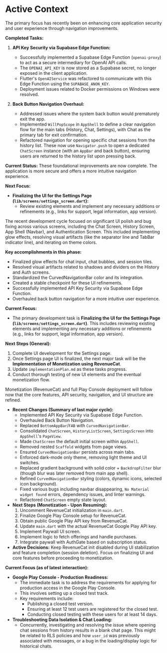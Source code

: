 # Active Context

The primary focus has recently been on enhancing core application security and user experience through navigation improvements.

**Completed Tasks:**

1.  **API Key Security via Supabase Edge Function:**
    *   Successfully implemented a Supabase Edge Function (`openai-proxy`) to act as a secure intermediary for OpenAI API calls.
    *   The `OPENAI_API_KEY` is now stored as a Supabase secret, no longer exposed in the client application.
    *   Flutter's `OpenAIService` was refactored to communicate with this Edge Function using the `SUPABASE_ANON_KEY`.
    *   Deployment issues related to Docker permissions on Windows were resolved.

2.  **Back Button Navigation Overhaul:**
    *   Addressed issues where the system back button would prematurely exit the app.
    *   Implemented `WillPopScope` in `AppShell` to define a clear navigation flow for the main tabs (History, Chat, Settings), with Chat as the primary tab for exit confirmation.
    *   Refactored navigation for opening specific chat sessions from the history list. These now use `Navigator.push` to open a dedicated `ChatScreen` instance (with an `AppBar` and back button), ensuring users are returned to the history list upon pressing back.

**Current Status:**
These foundational improvements are now complete. The application is more secure and offers a more intuitive navigation experience.

**Next Focus:**

*   **Finalizing the UI for the Settings Page (`lib/screens/settings_screen.dart`):**
    *   Review existing elements and implement any necessary additions or refinements (e.g., links for support, legal information, app version).

The recent development cycle focused on significant UI polish and bug fixing across various screens, including the Chat Screen, History Screen, App Shell (Navbar), and Authentication Screen. This included implementing glow effects, resolving visual artifacts (like the separator line and TabBar indicator line), and iterating on theme colors.

**Key accomplishments in this phase:**
*   Finalized glow effects for chat input, chat bubbles, and session tiles.
*   Resolved visual artifacts related to shadows and dividers on the History and Auth screens.
*   Standardized the CurvedNavigationBar color and its integration.
*   Created a stable checkpoint for these UI refinements.
*   Successfully implemented API Key Security via Supabase Edge Function.
*   Overhauled back button navigation for a more intuitive user experience.

**Current Focus:**
*   The primary development task is **Finalizing the UI for the Settings Page (`lib/screens/settings_screen.dart`)**. This includes reviewing existing elements and implementing any necessary additions or refinements (e.g., links for support, legal information, app version).

**Next Steps (General):**
1.  Complete UI development for the Settings page.
2.  Once Settings page UI is finalized, the next major task will be the **Implementation of Monetization using RevenueCat**.
3.  Update `implementationPlan.md` as these tasks progress.
4.  Conduct thorough testing of new UI elements and the eventual monetization flow.

Monetization (RevenueCat) and full Play Console deployment will follow now that the core features, API security, navigation, and UI structure are refined.

*   **Recent Changes (Summary of last major cycle):**
    *   Implemented API Key Security via Supabase Edge Function.
    *   Overhauled Back Button Navigation.
    *   Replaced `BottomAppBar`/`FAB` with `CurvedNavigationBar`.
    *   Consolidated `ChatScreen`, `HistoryListScreen`, `SettingsScreen` into `AppShell`'s `PageView`.
    *   Made `ChatScreen` the default initial screen within `AppShell`.
    *   Removed nested `Scaffold` widgets from page views.
    *   Ensured `CurvedNavigationBar` persists across main tabs.
    *   Enforced dark-mode only theme, removing light theme and UI switches.
    *   Replaced gradient background with solid color + `BackdropFilter` blur (though blur was later removed from main app shell).
    *   Refined `CurvedNavigationBar` styling (colors, dynamic icons, selected icon background).
    *   Fixed various bugs including navbar disappearing, `No Material widget found` errors, dependency issues, and linter warnings.
    *   Refactored `ChatScreen` empty state layout.
*   **Next Steps (Monetization - Upon Resuming):**
    1.  Uncomment RevenueCat initialization in `main.dart`.
    2.  Finalize Google Play Console setup for RevenueCat.
    3.  Obtain public Google Play API key from RevenueCat.
    4.  Update `main.dart` with the actual RevenueCat Google Play API key.
    5.  Implement Paywall UI screen.
    6.  Implement logic to fetch offerings and handle purchases.
    7.  Integrate paywall with AuthGate based on subscription status.
*   **Active Decisions:** Keep RevenueCat init disabled during UI stabilization and feature completion (session deletion). Focus on finalizing UI and core features before proceeding to monetization.

**Current Focus (as of latest interaction):**
*   **Google Play Console - Production Readiness:**
    *   The immediate task is to address the requirements for applying for production access in the Google Play Console.
    *   This involves setting up a closed test track.
    *   Key requirements include:
        *   Publishing a closed test version.
        *   Ensuring at least 12 test users are registered for the closed test.
        *   Conducting closed testing with these users for at least 14 days.
*   **Troubleshooting Data Isolation & Chat Loading:**
    *   Concurrently, investigating and resolving the issue where opening chat sessions from history results in a blank chat page. This might be related to RLS policies and how `user_id` was previously associated with messages, or a bug in the loading/display logic for historical chats. 
